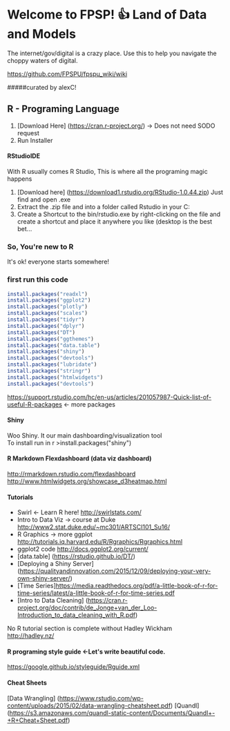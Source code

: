 # Welcome to FPSP! :+1: Land of Data and Models 

The internet/gov/digital is a crazy place. Use this to help you navigate the choppy waters of digital.

https://github.com/FPSPU/fpspu_wiki/wiki

#####curated by alexC!

## R - Programing Language 

1. [Download Here] (https://cran.r-project.org/)  -> Does not need SODO request <br>
2. Run Installer

#### RStudioIDE
With R usually comes R Studio, This is where all the programing magic happens <br>

1. [Download here] (https://download1.rstudio.org/RStudio-1.0.44.zip) Just find and open .exe
2. Extract the .zip file and into a folder called Rstudio in your C: 
3. Create a Shortcut to the bin/rstudio.exe by right-clicking on the file and create a shortcut and place it anywhere you like (desktop is the best bet...

### So, You're new to R

It's ok! everyone starts somewhere! 

### first run this code
```r
install.packages("readxl")
install.packages("ggplot2")
install.packages("plotly")
install.packages("scales")
install.packages("tidyr")
install.packages("dplyr")
install.packages("DT")
install.packages("ggthemes")
install.packages("data.table")
install.packages("shiny")
install.packages("devtools")
install.packages("lubridate")
install.packages("stringr")
install.packages("htmlwidgets")
install.packages("devtools")

```

https://support.rstudio.com/hc/en-us/articles/201057987-Quick-list-of-useful-R-packages <- more packages

#### Shiny
Woo Shiny. It our main dashboarding/visualization tool <br>
To install run in r >install.packages("shiny")


#### R Markdown Flexdashboard (data viz dashboard)  

http://rmarkdown.rstudio.com/flexdashboard <br>
http://www.htmlwidgets.org/showcase_d3heatmap.html <br>


#### Tutorials 
- Swirl <- Learn R here! http://swirlstats.com/<br>
- Intro to Data Viz -> course at Duke http://www2.stat.duke.edu/~mc301/ARTSCI101_Su16/ <br>
- R Graphics -> more ggplot http://tutorials.iq.harvard.edu/R/Rgraphics/Rgraphics.html <br>
- ggplot2 code http://docs.ggplot2.org/current/ <br>
- [data.table] (https://rstudio.github.io/DT/) 
- [Deploying a Shiny Server] (https://qualityandinnovation.com/2015/12/09/deploying-your-very-own-shiny-server/)
- [Time Series]https://media.readthedocs.org/pdf/a-little-book-of-r-for-time-series/latest/a-little-book-of-r-for-time-series.pdf
- [Intro to Data Cleaning] (https://cran.r-project.org/doc/contrib/de_Jonge+van_der_Loo-Introduction_to_data_cleaning_with_R.pdf)




No R tutorial section is complete without Hadley Wickham<br>
http://hadley.nz/ 

#### R programing style guide <-Let's write beautiful code. 
https://google.github.io/styleguide/Rguide.xml 

#### Cheat Sheets 
[Data Wrangling] (https://www.rstudio.com/wp-content/uploads/2015/02/data-wrangling-cheatsheet.pdf)
[Quandl] (https://s3.amazonaws.com/quandl-static-content/Documents/Quandl+-+R+Cheat+Sheet.pdf)
